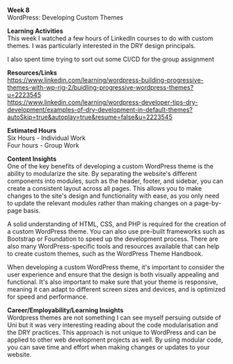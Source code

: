 **Week 8**  
WordPress: Developing Custom Themes  
  
**Learning Activities**  
This week I watched a few hours of LinkedIn courses to do with custom themes. I was particularly interested in the DRY design principals.   

I also spent time trying to sort out some CI/CD for the group assignment  
  
**Resources/Links**  
https://www.linkedin.com/learning/wordpress-building-progressive-themes-with-wp-rig-2/buidling-progressive-wordpress-themes?u=2223545  
https://www.linkedin.com/learning/wordpress-developer-tips-dry-development/examples-of-dry-development-in-default-themes?autoSkip=true&autoplay=true&resume=false&u=2223545  
  
**Estimated Hours**  
Six Hours - Individual Work  
Four hours - Group Work  
  
**Content Insights**  
One of the key benefits of developing a custom WordPress theme is the ability to modularize the site. By separating the website's different components into modules, such as the header, footer, and sidebar, you can create a consistent layout across all pages. This allows you to make changes to the site's design and functionality with ease, as you only need to update the relevant modules rather than making changes on a page-by-page basis.  

A solid understanding of HTML, CSS, and PHP is required for the creation of a custom WordPress theme. You can also use pre-built frameworks such as Bootstrap or Foundation to speed up the development process. There are also many WordPress-specific tools and resources available that can help to create custom themes, such as the WordPress Theme Handbook.  

When developing a custom WordPress theme, it's important to consider the user experience and ensure that the design is both visually appealing and functional. It's also important to make sure that your theme is responsive, meaning it can adapt to different screen sizes and devices, and is optimized for speed and performance.  

**Career/Employability/Learning Insights**  
Wordpress themes are not something I can see myself persuing outside of Uni but it was very interesting reading about the code modularisation and the DRY practices. This approach is not unique to WordPress and can be applied to other web development projects as well. By using modular code, you can save time and effort when making changes or updates to your website.  
  
